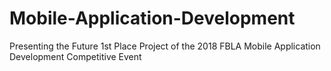 # Mobile-Application-Development
Presenting the Future 1st Place Project of the 2018 FBLA Mobile Application Development Competitive Event
